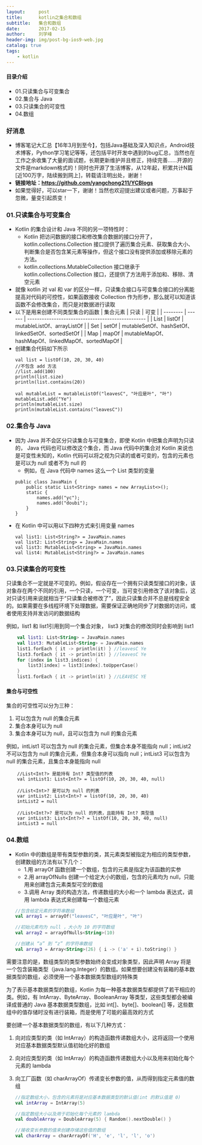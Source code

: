 ```yaml
---
layout:     post
title:      kotlin之集合和数组
subtitle:   集合和数组
date:       2017-02-15
author:     刘学峰
header-img: img/post-bg-ios9-web.jpg
catalog: true
tags:
    - kotlin
---
```


#### 目录介绍
- 01.只读集合与可变集合
- 02.集合与 Java
- 03.只读集合的可变性
- 04.数组



### 好消息
- 博客笔记大汇总【16年3月到至今】，包括Java基础及深入知识点，Android技术博客，Python学习笔记等等，还包括平时开发中遇到的bug汇总，当然也在工作之余收集了大量的面试题，长期更新维护并且修正，持续完善……开源的文件是markdown格式的！同时也开源了生活博客，从12年起，积累共计N篇[近100万字，陆续搬到网上]，转载请注明出处，谢谢！
- **链接地址：https://github.com/yangchong211/YCBlogs**
- 如果觉得好，可以star一下，谢谢！当然也欢迎提出建议或者问题，万事起于忽微，量变引起质变！



### 01.只读集合与可变集合
- Kotlin 的集合设计和 Java 不同的另一项特性时：
    - Kotlin 把访问数据的接口和修改集合数据的接口分开了，kotlin.collections.Collection 接口提供了遍历集合元素、获取集合大小、判断集合是否包含某元素等操作，但这个接口没有提供添加或移除元素的方法。
    - kotlin.collections.MutableCollection 接口继承于 kotlin.collections.Collection 接口，还提供了方法用于添加和、移除、清空元素
- 就像 kotlin 对 val 和 var 的区分一样，只读集合接口与可变集合接口的分离能提高对代码的可控性，如果函数接收 Collection 作为形参，那么就可以知道该函数不会修改集合，而只是对数据进行读取
- 以下是用来创建不同类型集合的函数
    | 集合元素 | 只读   | 可变                                              |
    | -------- | ------ | ------------------------------------------------- |
    | List     | listOf | mutableListOf、arrayListOf                        |
    | Set      | setOf  | mutableSetOf、hashSetOf、linkedSetOf、sortedSetOf |
    | Map      | mapOf  | mutableMapOf、hashMapOf、linkedMapOf、sortedMapOf |
- 创建集合代码如下所示
    ```
    val list = listOf(10, 20, 30, 40)
    //不包含 add 方法
    //list.add(100)
    println(list.size)
    println(list.contains(20))
    
    val mutableList = mutableListOf("leavesC", "叶应是叶", "叶")
    mutableList.add("Ye")
    println(mutableList.size)
    println(mutableList.contains("leavesC"))
    ```



### 02.集合与 Java
- 因为 Java 并不会区分只读集合与可变集合，即使 Kotlin 中把集合声明为只读的， Java 代码也可以修改这个集合，而 Java 代码中的集合对 Kotlin 来说也是可变性未知的，Kotlin 代码可以将之视为只读的或者可变的，包含的元素也是可以为 null 或者不为 null 的
    - 例如，在 Java 代码中 names 这么一个 List<String> 类型的变量
    ```
    public class JavaMain {
        public static List<String> names = new ArrayList<>();
        static {
            names.add("yc");
            names.add("doubi");
        }
    }
    ```
- 在 Kotlin 中可以用以下四种方式来引用变量 names 
    ```
    val list1: List<String?> = JavaMain.names
    val list2: List<String> = JavaMain.names
    val list3: MutableList<String> = JavaMain.names
    val list4: MutableList<String?> = JavaMain.names
    ```



### 03.只读集合的可变性

只读集合不一定就是不可变的。例如，假设存在一个拥有只读类型接口的对象，该对象存在两个不同的引用，一个只读，一个可变，当可变引用修改了该对象后，这对只读引用来说就相当于“只读集合被修改了”，因此只读集合并不总是线程安全的。如果需要在多线程环境下处理数据，需要保证正确地同步了对数据的访问，或者使用支持并发访问的数据结构

例如，list1 和 list1引用到同一个集合对象， list3 对集合的修改同时会影响到 list1

```kotlin
    val list1: List<String> = JavaMain.names
    val list3: MutableList<String> = JavaMain.names
    list1.forEach { it -> println(it) } //leavesC Ye
    list3.forEach { it -> println(it) } //leavesC Ye
    for (index in list3.indices) {
        list3[index] = list3[index].toUpperCase()
    }
    list1.forEach { it -> println(it) } //LEAVESC YE
```

#### 集合与可空性

集合的可空性可以分为三种：

1. 可以包含为 null 的集合元素
2. 集合本身可以为 null
3. 集合本身可以为 null，且可以包含为 null 的集合元素

例如，intList1 可以包含为 null 的集合元素，但集合本身不能指向 null；intList2 不可以包含为 null 的集合元素，但集合本身可以指向 null；intList3 可以包含为 null 的集合元素，且集合本身能指向 null

```
    //List<Int?> 是能持有 Int? 类型值的列表
    val intList1: List<Int?> = listOf(10, 20, 30, 40, null)

    //List<Int>? 是可以为 null 的列表
    var intList2: List<Int>? = listOf(10, 20, 30, 40)
    intList2 = null

    //List<Int?>? 是可以为 null 的列表，且能持有 Int? 类型值
    var intList3: List<Int?>? = listOf(10, 20, 30, 40, null)
    intList3 = null
```







### 04.数组
- Kotlin 中的数组是带有类型参数的类，其元素类型被指定为相应的类型参数，创建数组的方法有以下几个：
    - 1.用 arrayOf 函数创建一个数组，包含的元素是指定为该函数的实参
    - 2.用 arrayOfNulls 创建一个给定大小的数组，包含的元素均为 null，只能用来创建包含元素类型可空的数组
    - 3.调用 Array 类的构造方法，传递数组的大小和一个 lambda 表达式，调用 lambda 表达式来创建每一个数组元素
    ```kotlin
    //包含给定元素的字符串数组
    val array1 = arrayOf("leavesC", "叶应是叶", "叶")
    
    //初始元素均为 null ，大小为 10 的字符数组
    val array2 = arrayOfNulls<String>(10)
    
    //创建从 “a” 到 “z” 的字符串数组
    val array3 = Array<String>(26) { i -> ('a' + i).toString() }
    ```

需要注意的是，数组类型的类型参数始终会变成对象类型，因此声明 Array<Int> 将是一个包含装箱类型（java.lang.Integer）的数组。如果想要创建没有装箱的基本数据类型的数组，必须使用一个基本数据类型数组的特殊类

为了表示基本数据类型的数组，Kotlin 为每一种基本数据类型都提供了若干相应的类。例如，有 IntArray、ByteArray、BooleanArray 等类型，这些类型都会被编译成普通的 Java 基本数据类型数组，比如 int[]、byte[]、boolean[] 等，这些数组中的值存储时没有进行装箱，而是使用了可能的最高效的方式

要创建一个基本数据类型的数组，有以下几种方式：

1. 向对应类型的类（如 IntArray）的构造函数传递数组大小，这将返回一个使用对应基本数据类型默认值初始化好的数组
2. 向对应类型的类（如 IntArray）的构造函数传递数组大小以及用来初始化每个元素的 lambda
3. 向工厂函数（如 charArrayOf）传递变长参数的值，从而得到指定元素值的数组

    ```kotlin
    //指定数组大小，包含的元素将是对应基本数据类型的默认值(int 的默认值是 0)
    val intArray = IntArray(5)
    
    //指定数组大小以及用于初始化每个元素的 lambda
    val doubleArray = DoubleArray(5) { Random().nextDouble() }
    
    //接收变长参数的值来创建存储这些值的数组
    val charArray = charArrayOf('H', 'e', 'l', 'l', 'o')
    ```







